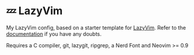 # 💤 LazyVim

My LazyVim config, based on a starter template for [LazyVim](https://github.com/LazyVim/LazyVim).
Refer to the [documentation](https://lazyvim.github.io/installation) if you have any doubts.

Requires a C compiler, git, lazygit, ripgrep, a Nerd Font and Neovim >= 0.9
